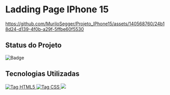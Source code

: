 <h1>Ladding Page IPhone 15</h1>

https://github.com/MuriloSegger/Projeto_IPhone15/assets/140568760/24b18d24-d139-4f0b-a29f-5ffbe60f5530
<h2><strong>Status do Projeto</strong></h2>

  ![Badge](https://img.shields.io/badge/STATUS-CONCLUIDO-green)
  
<h2><strong>Tecnologias Utilizadas</strong></h2>
<a href="https://developer.mozilla.org/pt-BR/docs/Web/HTML">
    <img src="https://img.shields.io/badge/html5-%23E34F26.svg?style=for-the-badge&logo=html5&logoColor=white" alt="Tag HTML5">
</a>
<a href="https://developer.mozilla.org/pt-BR/docs/Web/CSS">
    <img src="https://img.shields.io/badge/css3-%231572B6.svg?style=for-the-badge&logo=css3&logoColor=white" alt="Tag CSS">
</a>
<a href="https://git-scm.com/doc">
    <img src="https://img.shields.io/badge/git-%23F05033.svg?style=for-the-badge&logo=git&logoColor=white">
</a>
